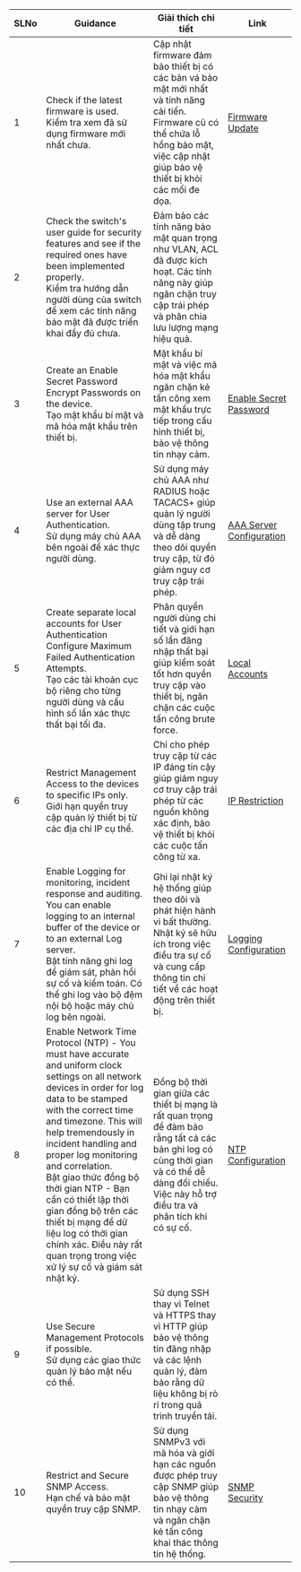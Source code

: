 | SLNo | Guidance                                                                                             | Giải thích chi tiết                                                                                                                                                     | Link |
|------|------------------------------------------------------------------------------------------------------|-------------------------------------------------------------------------------------------------------------------------------------------------------------------------|------|
| 1    | Check if the latest firmware is used.<br>Kiểm tra xem đã sử dụng firmware mới nhất chưa.              | Cập nhật firmware đảm bảo thiết bị có các bản vá bảo mật mới nhất và tính năng cải tiến. Firmware cũ có thể chứa lỗ hổng bảo mật, việc cập nhật giúp bảo vệ thiết bị khỏi các mối đe dọa. | [Firmware Update](https://github.com/phat1235/Cong-ty-TNHH-Phan-mem-NhanHoa/blob/main/1CongtyNhanHoa/Thuchanhtrenthietbi/SW/SecuritySWW/1Firware.md) |
| 2    | Check the switch's user guide for security features and see if the required ones have been implemented properly.<br>Kiểm tra hướng dẫn người dùng của switch để xem các tính năng bảo mật đã được triển khai đầy đủ chưa. | Đảm bảo các tính năng bảo mật quan trọng như VLAN, ACL đã được kích hoạt. Các tính năng này giúp ngăn chặn truy cập trái phép và phân chia lưu lượng mạng hiệu quả.                           |      |
| 3    | Create an Enable Secret Password Encrypt Passwords on the device.<br>Tạo mật khẩu bí mật và mã hóa mật khẩu trên thiết bị. | Mật khẩu bí mật và việc mã hóa mật khẩu ngăn chặn kẻ tấn công xem mật khẩu trực tiếp trong cấu hình thiết bị, bảo vệ thông tin nhạy cảm.                                               |   [Enable Secret Password](https://github.com/phat1235/Cong-ty-TNHH-Phan-mem-NhanHoa/blob/main/1CongtyNhanHoa/Thuchanhtrenthietbi/SW/SecuritySWW/3passwordencryption.md)    |
| 4    | Use an external AAA server for User Authentication.<br>Sử dụng máy chủ AAA bên ngoài để xác thực người dùng. | Sử dụng máy chủ AAA như RADIUS hoặc TACACS+ giúp quản lý người dùng tập trung và dễ dàng theo dõi quyền truy cập, từ đó giảm nguy cơ truy cập trái phép.                                  |   [AAA Server Configuration](https://www.facebook.com)   |
| 5    | Create separate local accounts for User Authentication Configure Maximum Failed Authentication Attempts.<br>Tạo các tài khoản cục bộ riêng cho từng người dùng và cấu hình số lần xác thực thất bại tối đa. | Phân quyền người dùng chi tiết và giới hạn số lần đăng nhập thất bại giúp kiểm soát tốt hơn quyền truy cập vào thiết bị, ngăn chặn các cuộc tấn công brute force.                                 |   [Local Accounts](https://github.com/phat1235/Cong-ty-TNHH-Phan-mem-NhanHoa/blob/main/1CongtyNhanHoa/Thuchanhtrenthietbi/SW/SecuritySWW/5MaximumLoginFail.md)    |
| 6    | Restrict Management Access to the devices to specific IPs only.<br>Giới hạn quyền truy cập quản lý thiết bị từ các địa chỉ IP cụ thể. | Chỉ cho phép truy cập từ các IP đáng tin cậy giúp giảm nguy cơ truy cập trái phép từ các nguồn không xác định, bảo vệ thiết bị khỏi các cuộc tấn công từ xa.                                       |    [IP Restriction](https://github.com/phat1235/Cong-ty-TNHH-Phan-mem-NhanHoa/blob/main/1CongtyNhanHoa/Thuchanhtrenthietbi/SW/SecuritySWW/6ACL-IP.md)  |
| 7    | Enable Logging for monitoring, incident response and auditing. You can enable logging to an internal buffer of the device or to an external Log server.<br>Bật tính năng ghi log để giám sát, phản hồi sự cố và kiểm toán. Có thể ghi log vào bộ đệm nội bộ hoặc máy chủ log bên ngoài. | Ghi lại nhật ký hệ thống giúp theo dõi và phát hiện hành vi bất thường. Nhật ký sẽ hữu ích trong việc điều tra sự cố và cung cấp thông tin chi tiết về các hoạt động trên thiết bị.                         |     [Logging Configuration](https://github.com/phat1235/Cong-ty-TNHH-Phan-mem-NhanHoa/blob/main/1CongtyNhanHoa/Thuchanhtrenthietbi/SW/SecuritySWW/7Logging.md)   |
| 8    | Enable Network Time Protocol (NTP) - You must have accurate and uniform clock settings on all network devices in order for log data to be stamped with the correct time and timezone. This will help tremendously in incident handling and proper log monitoring and correlation.<br>Bật giao thức đồng bộ thời gian NTP - Bạn cần có thiết lập thời gian đồng bộ trên các thiết bị mạng để dữ liệu log có thời gian chính xác. Điều này rất quan trọng trong việc xử lý sự cố và giám sát nhật ký. | Đồng bộ thời gian giữa các thiết bị mạng là rất quan trọng để đảm bảo rằng tất cả các bản ghi log có cùng thời gian và có thể dễ dàng đối chiếu. Việc này hỗ trợ điều tra và phân tích khi có sự cố. |  [NTP Configuration]([https://www.facebook.com](https://github.com/phat1235/Cong-ty-TNHH-Phan-mem-NhanHoa/blob/main/1CongtyNhanHoa/Thuchanhtrenthietbi/SW/SecuritySWW/NTP.md))     |
| 9    | Use Secure Management Protocols if possible.<br>Sử dụng các giao thức quản lý bảo mật nếu có thể. | Sử dụng SSH thay vì Telnet và HTTPS thay vì HTTP giúp bảo vệ thông tin đăng nhập và các lệnh quản lý, đảm bảo rằng dữ liệu không bị rò rỉ trong quá trình truyền tải.                                          |      |
| 10   | Restrict and Secure SNMP Access.<br>Hạn chế và bảo mật quyền truy cập SNMP. | Sử dụng SNMPv3 với mã hóa và giới hạn các nguồn được phép truy cập SNMP giúp bảo vệ thông tin nhạy cảm và ngăn chặn kẻ tấn công khai thác thông tin hệ thống.                                        |    [SNMP Security](https://github.com/phat1235/Cong-ty-TNHH-Phan-mem-NhanHoa/blob/main/1CongtyNhanHoa/Thuchanhtrenthietbi/SW/SecuritySWW/9-10SNMP.md)    |
